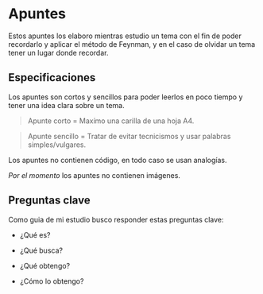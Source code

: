 # Apuntes

Estos apuntes los elaboro mientras estudio un tema con el fin de poder recordarlo  y aplicar el método de Feynman, y en el caso de olvidar un tema tener un lugar donde recordar.

## Especificaciones

Los apuntes son cortos y sencillos para poder leerlos en poco tiempo y tener una idea clara sobre un tema.

> Apunte corto = Maxímo una carilla de una hoja A4.

> Apunte sencillo = Tratar de evitar tecnicismos y usar palabras simples/vulgares.

Los apuntes no contienen código, en todo caso se usan analogías.

*Por el momento* los apuntes no contienen imágenes.

## Preguntas clave

Como guia de mi estudio busco responder estas preguntas clave:

* ¿Qué es?

* ¿Qué busca?

* ¿Qué obtengo?

* ¿Cómo lo obtengo?
